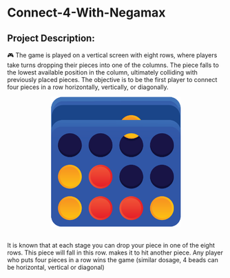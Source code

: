# Connect-4-With-Negamax

## Project Description:
🎮 The game is played on a vertical screen with eight rows, where players take turns dropping their pieces into one of the columns. The piece falls to the lowest available position in the column, ultimately colliding with previously placed pieces. The objective is to be the first player to connect four pieces in a row horizontally, vertically, or diagonally.

<div align="center"><img src="https://github.com/HosnawHb/Connect-4-With-Negamax/blob/main/4inline.png?raw=true"width="60%"/></div> </br >

It is known that at each stage you can drop your piece in one of the eight rows. This piece will fall in this row.
makes it to hit another piece. Any player who puts four pieces in a row wins the game (similar
dosage, 4 beads can be horizontal, vertical or diagonal)

